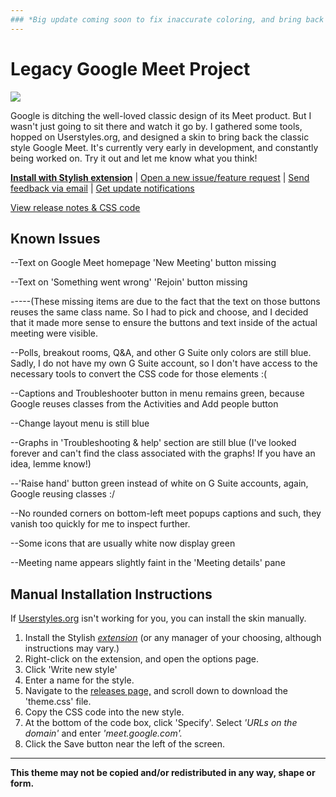 ```yaml
---
### *Big update coming soon to fix inaccurate coloring, and bring back the old chat/people/background/activities menus without rounded corners! Stay tuned!*
---
```

# Legacy Google Meet Project

<img src="https://i.ibb.co/qMRNy8g/old-google-meet-colors.png"/>

Google is ditching the well-loved classic design of its Meet product. But I wasn't just going to sit there and watch it go by. I gathered some tools, hopped on Userstyles.org, and designed a skin to bring back the classic style Google Meet. It's currently very early in development, and constantly being worked on. Try it out and let me know what you think!

**[Install with Stylish extension](https://userstyles.org/styles/205419)** | [Open a new issue/feature request](https://github.com/Tech-How/Legacy-Google-Meet/issues/new/choose) | [Send feedback via email](mailto:tech_how_youtuber_55@yahoo.com?subject=Old%20Google%20Meet%20Feedback) | [Get update notifications](https://forms.gle/xRP86G4FBPVX3quq5)

[View release notes & CSS code](https://github.com/Tech-How/Legacy-Google-Meet/releases)

## Known Issues
--Text on Google Meet homepage 'New Meeting' button missing

--Text on 'Something went wrong' 'Rejoin' button missing

-----(These missing items are due to the fact that the text on those buttons reuses the same class name. So I had to pick and choose, and I decided that it made more sense to ensure the buttons and text inside of the actual meeting were visible.

--Polls, breakout rooms, Q&A, and other G Suite only colors are still blue. Sadly, I do not have my own G Suite account, so I don't have access to the necessary tools to convert the CSS code for those elements :(

--Captions and Troubleshooter button in menu remains green, because Google reuses classes from the Activities and Add people button

--Change layout menu is still blue

--Graphs in 'Troubleshooting & help' section are still blue (I've looked forever and can't find the class associated with the graphs! If you have an idea, lemme know!)

--'Raise hand' button green instead of white on G Suite accounts, again, Google reusing classes :/

--No rounded corners on bottom-left meet popups captions and such, they vanish too quickly for me to inspect further.

--Some icons that are usually white now display green

--Meeting name appears slightly faint in the 'Meeting details' pane

## Manual Installation Instructions
If [Userstyles.org](https://userstyles.org) isn't working for you, you can install the skin manually.

1. Install the Stylish *[extension](https://chrome.google.com/webstore/detail/stylish-custom-themes-for/fjnbnpbmkenffdnngjfgmeleoegfcffe)* (or any manager of your choosing, although instructions may vary.)
2. Right-click on the extension, and open the options page.
3. Click 'Write new style'
4. Enter a name for the style.
5. Navigate to the [releases page,](https://github.com/Tech-How/Legacy-Google-Meet/releases) and scroll down to download the 'theme.css' file.
6. Copy the CSS code into the new style.
7. At the bottom of the code box, click 'Specify'. Select *'URLs on the domain'* and enter *'meet.google.com'.*
8. Click the Save button near the left of the screen.

---
**This theme may not be copied and/or redistributed in any way, shape or form.**

